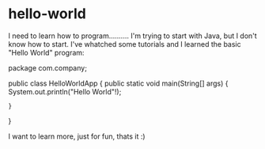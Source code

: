 # hello-world

I need to learn how to program..........
I'm trying to start with Java, but I don't know how to start. I've whatched some tutorials and I learned the basic "Hello World" program:

package com.company;

public class HelloWorldApp {
    public static void main(String[] args) {
        System.out.println("Hello World"!);
      
    }
}

I want to learn more, just for fun, thats it :)
